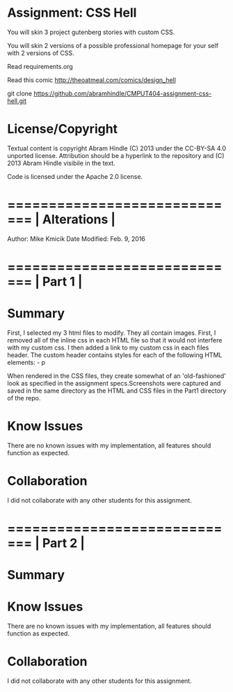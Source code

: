 Assignment: CSS Hell
====================

You will skin 3 project gutenberg stories with custom CSS.

You will skin 2 versions of a possible professional homepage for your
self with 2 versions of CSS.

Read requirements.org

Read this comic http://theoatmeal.com/comics/design_hell

git clone https://github.com/abramhindle/CMPUT404-assignment-css-hell.git

License/Copyright
=================

Textual content is copyright Abram Hindle (C) 2013 under the CC-BY-SA
4.0 unported license. Attribution should be a hyperlink to the
repository and (C) 2013 Abram Hindle visibile in the text.

Code is licensed under the Apache 2.0 license.


=============================
| 		 Alterations 		|
=============================
Author: 		Mike Kmicik
Date Modified: 	Feb. 9, 2016

=============================
| 		   Part 1 		    |
=============================
Summary
==========
First, I selected my 3 html files to modify. They all contain images. First, I removed all of the inline css in each HTML file so that it would not interfere with my custom css. I then added a link to my custom css in each files header. The custom header contains styles for each of the following HTML elements:
	- p

When rendered in the CSS files, they create somewhat of an 'old-fashioned' look as specified in the assignment specs.Screenshots were captured and saved in the same directory as the HTML and CSS files in the Part1 directory of the repo.

Know Issues
==========
There are no known issues with my implementation, all features should function as expected.

Collaboration
=============
I did not collaborate with any other students for this assignment.

=============================
| 		   Part 2		    |
=============================
Summary
==========


Know Issues
==========
There are no known issues with my implementation, all features should function as expected.

Collaboration
=============
I did not collaborate with any other students for this assignment.




